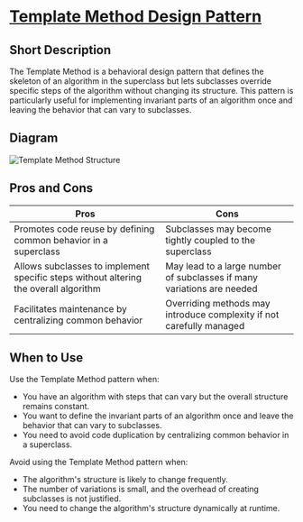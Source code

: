 # [Template Method Design Pattern](https://refactoring.guru/design-patterns/template-method)

## Short Description

The Template Method is a behavioral design pattern that defines the skeleton of an algorithm in the superclass but lets subclasses override specific steps of the algorithm without changing its structure. This pattern is particularly useful for implementing invariant parts of an algorithm once and leaving the behavior that can vary to subclasses.

## Diagram

![Template Method Structure](https://refactoring.guru/images/patterns/diagrams/template-method/structure.png)

## Pros and Cons

| Pros                                                                 | Cons                                                                 |
|----------------------------------------------------------------------|----------------------------------------------------------------------|
| Promotes code reuse by defining common behavior in a superclass      | Subclasses may become tightly coupled to the superclass             |
| Allows subclasses to implement specific steps without altering the overall algorithm | May lead to a large number of subclasses if many variations are needed |
| Facilitates maintenance by centralizing common behavior              | Overriding methods may introduce complexity if not carefully managed |

## When to Use

Use the Template Method pattern when:

- You have an algorithm with steps that can vary but the overall structure remains constant.
- You want to define the invariant parts of an algorithm once and leave the behavior that can vary to subclasses.
- You need to avoid code duplication by centralizing common behavior in a superclass.

Avoid using the Template Method pattern when:

- The algorithm's structure is likely to change frequently.
- The number of variations is small, and the overhead of creating subclasses is not justified.
- You need to change the algorithm's structure dynamically at runtime.
